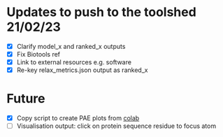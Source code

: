 # Updates to push to the toolshed 21/02/23

- [x] Clarify model_x and ranked_x outputs
- [x] Fix Biotools ref
- [x] Link to external resources e.g. software
- [x] Re-key relax_metrics.json output as ranked_x

# Future

- [x] Copy script to create PAE plots from [colab](https://github.com/deepmind/alphafold/blob/main/notebooks/AlphaFold.ipynb)
- [ ] Visualisation output: click on protein sequence residue to focus atom
